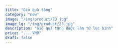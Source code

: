 ```yaml
---
title: "Giỏ quà tặng"
category: "new"
image: "/img/product/23.jpg"
image_lg: "/img/product/23.jpg"
description: "Giỏ quà tặng được làm từ lục bình"
price: "... VNĐ"
draft: false
---
```

